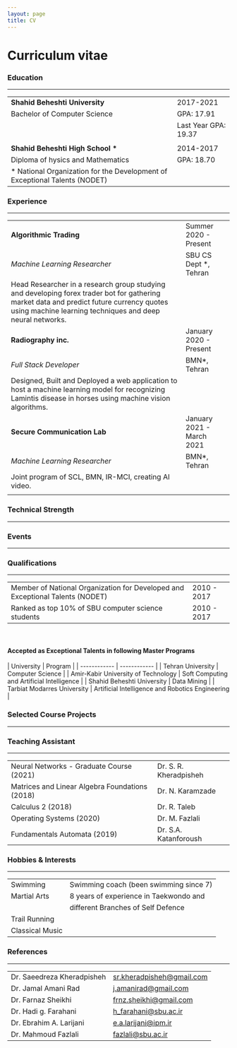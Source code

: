 ```yaml
---
layout: page
title: CV
---
```


<style>
td, th {
   border: none!important;
}
</style>

# Curriculum vitae

### Education
---

|||
| ------------ | ------------ |
| **Shahid Beheshti University**    |   2017-2021    |
| Bachelor of Computer Science   | GPA: 17.91  |
|                                   | Last Year GPA: 19.37 |
|||
| **Shahid Beheshti High School \***   |  2014-2017   |
| Diploma of hysics and Mathematics   | GPA: 18.70  |
| \* National Organization for the Development of Exceptional Talents (NODET)                                  |  |

### Experience
---
|||
| ------- | ------------ |
| **Algorithmic Trading**   |  Summer 2020 - Present    |
| *Machine Learning Researcher*   | SBU CS Dept *, Tehran  |
| Head Researcher in a research group studying and developing forex trader bot for gathering market data and predict future currency quotes using  machine learning techniques and deep neural networks. | |
| **Radiography inc.**      |   January 2020 - Present    |
| *Full Stack Developer*    | BMN*, Tehran  |
| Designed, Built and Deployed a web application to host a machine learning model for recognizing Lamintis disease in horses using machine vision algorithms. | |
| **Secure Communication Lab**      |   January 2021 - March 2021    |
| *Machine Learning Researcher*     | BMN*, Tehran  |
| Joint program of SCL, BMN, IR-MCI, creating AI video. | |
|||


### Technical Strength
---
### Events
---
### Qualifications
---
|||
| ------- | ------------ |
|Member of National Organization for Developed and Exceptional Talents (NODET) | 2010 - 2017 |
|Ranked as top 10% of SBU computer science students | 2010 - 2017 |

&nbsp; <h4>Accepted as Exceptional Talents in following Master Programs</h4>
|   University  |   Program |
| ------------ | ------------ |
| Tehran University | Computer Science |
| Amir-Kabir University of Technology | Soft Computing and Artificial Intelligence |
| Shahid Beheshti University | Data Mining |
| Tarbiat Modarres University | Artificial Intelligence and Robotics Engineering |
### Selected Course Projects
---
### Teaching Assistant
---
|||
| ------- | ------------ |
|Neural Networks - Graduate Course (2021) |  Dr. S. R. Kheradpisheh |
|Matrices and Linear Algebra Foundations (2018) |  Dr. N. Karamzade |
|Calculus 2 (2018) | Dr. R. Taleb|
|Operating Systems (2020) | Dr. M. Fazlali|
|Fundamentals Automata (2019) | Dr. S.A. Katanforoush|
### Hobbies & Interests
---
|||
|---|---|
|   Swimming    |  Swimming coach (been swimming since 7)|
|   Martial Arts    | 8 years of experience in Taekwondo and |
|   | different Branches of Self Defence|
|   Trail Running   |   |
|   Classical Music |   |
### References
---
|||
|---|---|
|Dr. Saeedreza Kheradpisheh |  sr.kheradpisheh@gmail.com |
|Dr. Jamal Amani Rad | j.amanirad@gmail.com |
|Dr. Farnaz Sheikhi | frnz.sheikhi@gmail.com |
|Dr. Hadi g. Farahani | h_farahani@sbu.ac.ir|
|Dr. Ebrahim A. Larijani | e.a.larijani@ipm.ir|
|Dr. Mahmoud Fazlali | fazlali@sbu.ac.ir |
